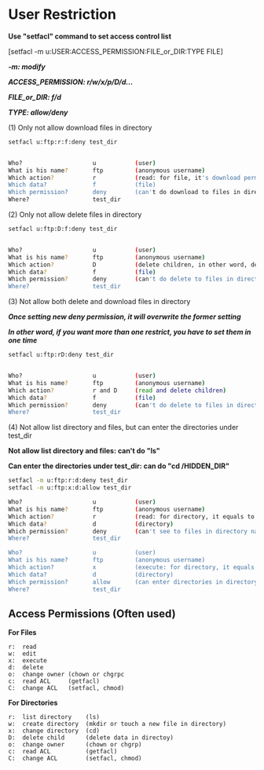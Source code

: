 # User Restriction

**Use "setfacl" command to set access control list** 

[setfacl -m u:USER:ACCESS_PERMISSION:FILE_or_DIR:TYPE  FILE]

***-m:                   modify*** 

***ACCESS_PERMISSION:    r/w/x/p/D/d...***

***FILE_or_DIR:          f/d***

***TYPE:                 allow/deny***

(1)  Only not allow download files in directory
```bash
setfacl u:ftp:r:f:deny test_dir


Who?                    u           (user)
What is his name?       ftp         (anonymous username)
Which action?           r           (read: for file, it's download permission)
Which data?             f           (file)
Which permission?       deny        (can't do download to files in directory named test_dir)
Where?                  test_dir    
```

(2)  Only not allow delete files in directory
```bash
setfacl u:ftp:D:f:deny test_dir


Who?                    u           (user)
What is his name?       ftp         (anonymous username)
Which action?           D           (delete children, in other word, delete files in directory)
Which data?             f           (file)
Which permission?       deny        (can't do delete to files in directory named test_dir)
Where?                  test_dir    
```
(3)  Not allow both delete and download files in directory

***Once setting new deny permission, it will overwrite the former setting***

***In other word, if you want more than one restrict, you have to set them in one time***
```bash
setfacl u:ftp:rD:deny test_dir


Who?                    u           (user)
What is his name?       ftp         (anonymous username)
Which action?           r and D     (read and delete children)
Which data?             f           (file)
Which permission?       deny        (can't do delete to files in directory named test_dir)
Where?                  test_dir
```
(4)  Not allow list directory and files, but can enter the directories under test_dir

**Not allow list directory and files: can't do "ls"**

**Can enter the directories under test_dir: can do "cd /HIDDEN_DIR"**

```bash
setfacl -m u:ftp:r:d:deny test_dir
setfacl -m u:ftp:x:d:allow test_dir

Who?                    u           (user)
What is his name?       ftp         (anonymous username)
Which action?           r           (read: for directory, it equals to "ls")
Which data?             d           (directory)
Which permission?       deny        (can't see to files in directory named test_dir)
Where?                  test_dir

Who?                    u           (user)
What is his name?       ftp         (anonymous username)
Which action?           x           (execute: for directory, it equals to "cd")
Which data?             d           (directory)
Which permission?       allow       (can enter directories in directory named test_dir)
Where?                  test_dir
```
## Access Permissions (Often used)
**For Files**
```
r:  read
w:  edit
x:  execute
d:  delete
o:  change owner (chown or chgrpc
c:  read ACL     (getfacl)
C:  change ACL   (setfacl, chmod)
```
**For Directories**
```
r:  list directory    (ls)
w:  create directory  (mkdir or touch a new file in directory)
x:  change directory  (cd)
D:  delete child      (delete data in directoy)
o:  change owner      (chown or chgrp)
c:  read ACL          (getfacl)
C:  change ACL        (setfacl, chmod)
```
